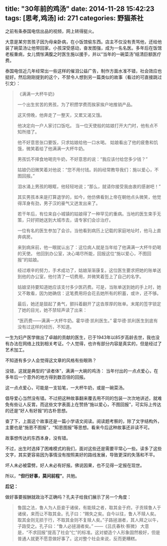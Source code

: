 title: "30年前的鸡汤"
date: 2014-11-28 15:42:23
tags: [思考,鸡汤]
id: 271
categories: 野猫茶社
---

之前有条泰国电信出品的视频，网上转得挺火。

大意是某穷苦孩子因为母亲卧病，在小饭馆偷东西。店主不仅没有责骂他，还给他装了碗菜汤让他带回家。小孩深受感动，奋发图强，成为一名名医。多年后在饭馆老板重病，女儿惆怅满腹之时医生施以援手，并以“当年的一碗菜汤”结清巨额医疗费。

泰国电信近几年经常出一些这样的催泪公益广告，制作方面水准不错，社会效应也挺好。然后刚刚提到的这个，不禁令人想到另一篇类似的故事（看过的可直接跳过引文）：

<!--more-->

> 《满满一大杯牛奶》
> 
> 
> 一个出生贫苦的男孩，为了积攒学费而挨家挨户地推销产品。
> 
> 
> 这天傍晚，他奔走了一整天，又累又渴又饿。
> 
> 
> 他决定向一户人家讨口饭吃。 当一位天使般的姑娘打开大门时，他有点不知所措了。
> 
> 
> 他不好意思张口要饭，只求姑娘给他一口水喝。 姑娘看出了他的疲惫和饥饿，微笑着给了他满满一大杯牛奶。
> 
> 
> 男孩饥不择食地喝完牛奶，不好意思的说：“我应该付给您多少钱？”
> 
> 
> 姑娘仍旧微笑着对他说：“您不用付钱。妈妈经常教导我们：施以爱心，不图回报。”
> 
> 
> 泪水涌上男孩的眼眶，他轻轻地说；“那么，就请你接受我由衷的感谢吧！”
> 
> 
> 其实男孩本来是打算退学的，如今，他仿佛看到上帝在朝他点头微笑，他觉得浑身有劲，男子汉的豪气又迸发出来了。
> 
> 
> 若干年后，有位来自小城镇的姑娘得了一种罕见的重病。当地的医生束手无策，只好把她送到大城市去，请专家们会诊治疗。
> 
> 
> 一位有名的医生参加了会诊。当他看到病历上记载的家庭地址时，他马上直奔病房。
> 
> 
> 来到病床前，他一眼就认出了：这位病人就是当年给了他满满一大杯牛奶喝的天使。 他回到办公室，决心竭尽所能，回报这位“施以爱心，不图回报”的姑娘。
> 
> 
> 经过艰辛的努力，手术成功了，姑娘渐渐康复。这位医生要求把她的账单送到他的办公室，他付清了一切费用，并微笑着签上了自己的名字。
> 
> 
> 姑娘坚持要知道她应该支付多少医药费。可是，当账单送到她的手上时，她又不敢看，因为她确信：这笔费用将会花去她所有的积蓄，或许，还不够。
> 
> 
> 最后，她还是鼓起了勇气，颤抖着翻开了这沓厚厚的账单。末尾的签字锁定了她的目光，她不禁轻声读了出来：
> 
> 
> “医药费——满满一大杯牛奶。霍华德·凯利医生。”
霍华德·凯利医生到底有没有过这样的经历，不知道。

一生为妇产医学做出了卓越的贡献的医生，已于1943年以85岁高龄去世，我也没有办法在网络上找到相关考证。个人觉得，也许有部分内容是真实的，但是经过了艺术加工。

不知道有多少人会觉得这文章的风格有些眼熟？

没错，这就是典型的“读者体”，满满一大碗的鸡汤： 当年付出的一点点爱心，在多年后一个意外的地方得到数百倍的回报。

这一点点爱心，可能是一支铅笔，一大杯牛奶，或是一碗菜汤。

倡导爱心当然没有错。不过把这种故事翻来覆去用不同的包装一次次地讲述，就难免有些让人反胃。而这些文字表面上在赞扬“施以爱心，不图回报”，可实际上传达的还是“好人有好报”的古朴思想。

查了下，上面这个故事还是一篇小学语文阅读。阅读题考察的，除了文字结构外，主要也是“施恩不图报”，“知恩图报”等思想。看来今后这种故事还非读不可。

故事想传达的东西本身，没有错。

不过，出生时选择了困难模式的我们，面对这些还是需要平常心一些。读多了这些文字，其实更容易因为事情没有按照美好的路线发展，导致更深的失落和不平。

坏人未必被雷劈，好人未必有好报。佛说因果，也不见得一定报在现世。

所以，**“但行好事，莫问前程”**。共勉。

**后记：**

做好事要报酬就政治不正确吗？孔夫子给我们展示了另一个角度：
> 鲁国之法，鲁人为人臣妾于诸侯，有能赎之者，取其金于府。子贡赎鲁人于诸侯，来而让不取其金。孔子曰：“赐失之矣。自今以往，鲁人不赎人矣。取其金则无损于行，不取其金则不复赎人矣。”子路拯溺者，其人拜之以牛，子路受之。孔子曰：“鲁人必拯溺者矣。” ——《吕氏春秋·察微》
大意是，“不求回报”提高了社会“仁”的标准。这对塑造个人形象固然极好，但是普通人就更不愿意做好事了。这对整个社会来说，反而更糟糕。